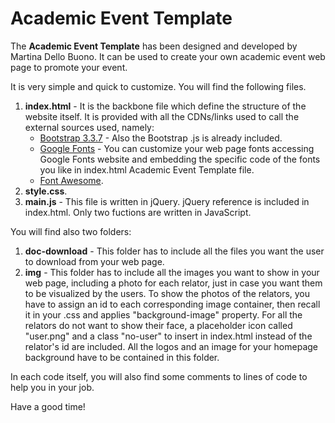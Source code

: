 # Academic Event Template

The <b>Academic Event Template</b> has been designed and developed by Martina Dello Buono. It can be used to create your own academic event web page to promote your event.

It is very simple and quick to customize. You will find the following files.

<ol>
  <li><b>index.html</b> - It is the backbone file which define the structure of the website itself. It is provided with all the CDNs/links used to   call the external sources used, namely:
    <ul>
      <li><a href="https://getbootstrap.com/docs/3.3/getting-started/" target="_blank" alt="Google Fonts website">Bootstrap 3.3.7</a> - Also the         Bootstrap .js is already included.</li>
      <li><a href="https://fonts.google.com/" target="_blank" alt="Google Fonts website">Google Fonts</a> - You can customize your web page fonts       accessing Google Fonts website and embedding the specific code of the fonts you like in index.html Academic Event Template file.</li>
      <li><a href="https://fontawesome.com/" target="_blank" alt="Google Fonts website">Font Awesome</a>.</li>
    </ul>
  </li>
  <li><b>style.css</b>.</li>
  <li><b>main.js</b> - This file is written in jQuery. jQuery reference is included in index.html. Only two fuctions are written in JavaScript.     </li>
</ol>

You will find also two folders:
<ol>
  <li><b>doc-download</b> - This folder has to include all the files you want the user to download from your web page.</li>
  <li><b>img</b> - This folder has to include all the images you want to show in your web page, including a photo for each relator, just in case     you want them to be visualized by the users. To show the photos of the relators, you have to assign an id to each corresponding image container,   then recall it in your .css and applies "background-image" property. For all the relators do not want to show their face, a placeholder icon       called "user.png" and a class "no-user" to insert in index.html instead of the relator's id are included. All the logos and an image for your     homepage background have to be contained in this folder.</li>
</ol> 

In each code itself, you will also find some comments to lines of code to help you in your job.

Have a good time!
